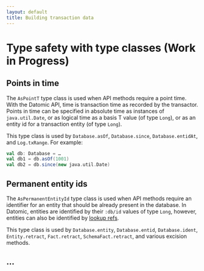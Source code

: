 ```yaml
---
layout: default
title: Building transaction data
---
```


# <a name="typeclasses">Type safety with type classes (Work in Progress)</a>

## Points in time

The `AsPointT` type class is used when API methods require a point time. With
the Datomic API, time is transaction time as recorded by the transactor.
Points in time can be specified in absolute time as instances of
`java.util.Date`, or as logical time as a basis T value (of type `Long`), or
as an entity id for a transaction entity (of type `Long`).

This type class is used by `Database.asOf`, `Database.since`,
`Database.entidAt`, and `Log.txRange`. For example:

```scala
val db: Database = …
val db1 = db.asOf(1001)
val db2 = db.since(new java.util.Date)
```


## Permanent entity ids

The `AsPermanentEntityId` type class is used when API methods require an
identifier for an entity that should be already present in the database. In
Datomic, entities are identified by their `:db/id` values of type `Long`,
however, entities can also be identified by [lookup refs](http://docs.datomic.com/identity.html#lookup-refs).

This type class is used by `Database.entity`, `Database.entid`,
`Database.ident`, `Entity.retract`, `Fact.retract`, `SchemaFact.retract`, and
various excision methods.


## …
